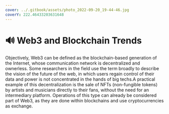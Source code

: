 ```yaml
---
cover: ../.gitbook/assets/photo_2022-09-20_19-44-46.jpg
coverY: 222.46433203631648
---
```


# 🔊 Web3 and Blockchain Trends

Objectively, Web3 can be defined as the blockchain-based generation of the Internet, whose communication network is decentralized and ownerless. Some researchers in the field use the term broadly to describe the vision of the future of the web, in which users regain control of their data and power is not concentrated in the hands of big techs.A practical example of this decentralization is the sale of NFTs (non-fungible tokens) by artists and musicians directly to their fans, without the need for an intermediary platform. Operations of this type can already be considered part of Web3, as they are done within blockchains and use cryptocurrencies as exchange.
